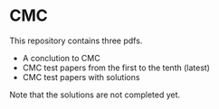 # CMC
This repository contains three pdfs.
- A conclution to CMC
- CMC test papers from the first to the tenth (latest)
- CMC test papers with solutions

Note that the solutions are not completed yet.
